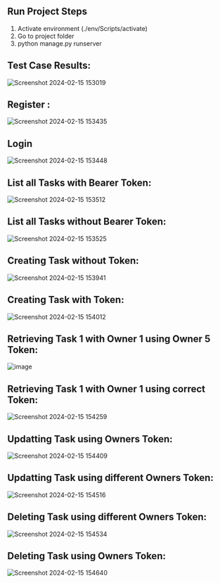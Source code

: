 ## Run Project Steps
1. Activate environment (./env/Scripts/activate)
2. Go to project folder
3. python manage.py runserver

## Test Case Results:
![Screenshot 2024-02-15 153019](https://github.com/muteebhatlive/Task-Management-API/assets/123929133/443664f8-cbdb-43a0-91ad-dd35f6a68657)


## Register :
![Screenshot 2024-02-15 153435](https://github.com/muteebhatlive/Task-Management-API/assets/123929133/7446ac9d-e359-47b9-8caf-9bbc32eab55b)


## Login
![Screenshot 2024-02-15 153448](https://github.com/muteebhatlive/Task-Management-API/assets/123929133/bfbff0ae-77d6-4515-b073-b190ec4997b0)

## List all Tasks with Bearer Token:
![Screenshot 2024-02-15 153512](https://github.com/muteebhatlive/Task-Management-API/assets/123929133/f9a7e84c-2c41-4586-b7eb-f30102590b67)

## List all Tasks without Bearer Token:
![Screenshot 2024-02-15 153525](https://github.com/muteebhatlive/Task-Management-API/assets/123929133/c76d6a0d-6608-4aa7-9b97-54a2454f4f2e)


## Creating Task without Token:
![Screenshot 2024-02-15 153941](https://github.com/muteebhatlive/Task-Management-API/assets/123929133/2e7d92b1-78a7-4ecc-9b3e-06e42abe2421)

## Creating Task with Token:
![Screenshot 2024-02-15 154012](https://github.com/muteebhatlive/Task-Management-API/assets/123929133/b2b173ee-eca3-4f21-977c-415f856456f3)

## Retrieving Task 1 with Owner 1 using Owner 5 Token:
![image](https://github.com/muteebhatlive/Task-Management-API/assets/123929133/ab9d735a-c330-4daa-b555-7511587adcb8)

## Retrieving Task 1 with Owner 1 using correct Token:
![Screenshot 2024-02-15 154259](https://github.com/muteebhatlive/Task-Management-API/assets/123929133/e8f86fd4-cb9f-4e6e-9e2e-d471d32d87a6)

## Updatting Task using Owners Token:
![Screenshot 2024-02-15 154409](https://github.com/muteebhatlive/Task-Management-API/assets/123929133/118ac84e-f432-40cf-a81c-978d3eb01c05)

## Updatting Task using different Owners Token:

![Screenshot 2024-02-15 154516](https://github.com/muteebhatlive/Task-Management-API/assets/123929133/74bfb90c-4f47-41cd-8570-f5e3dae1a69b)

## Deleting Task using different Owners Token:
![Screenshot 2024-02-15 154534](https://github.com/muteebhatlive/Task-Management-API/assets/123929133/5181d1f5-a82a-4dbe-8e41-de777c261332)


## Deleting Task using Owners Token:
![Screenshot 2024-02-15 154640](https://github.com/muteebhatlive/Task-Management-API/assets/123929133/036a55b9-f347-4d75-af1b-35eec21e778d)





